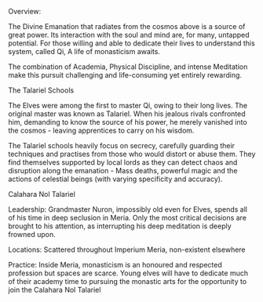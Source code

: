 Overview:

The Divine Emanation that radiates from the cosmos above is a source of great power. Its interaction with the soul and mind are, for many, untapped potential. For those willing and able to dedicate their lives to understand this system, called Qi, A life of monasticism awaits. 

The combination of Academia, Physical Discipline, and intense Meditation make this pursuit challenging and life-consuming yet entirely rewarding. 

The Talariel Schools

The Elves were among the first to master Qi, owing to their long lives. The original master was known as Talariel. When his jealous rivals confronted him, demanding to know the source of his power, he merely vanished into the cosmos - leaving apprentices to carry on his wisdom.

The Talariel schools heavily focus on secrecy, carefully guarding their techniques and practises from those who would distort or abuse them. They find themselves supported by local lords as they can detect chaos and disruption along the emanation - Mass deaths, powerful magic and the actions of celestial beings (with varying specificity and accuracy). 

Calahara Nol Talariel

Leadership: Grandmaster Nuron, impossibly old even for Elves, spends all of his time in deep seclusion in Meria. Only the most critical decisions are brought to his attention, as interrupting his deep meditation is deeply frowned upon. 

Locations: Scattered throughout Imperium Meria, non-existent elsewhere

Practice: Inside Meria, monasticism is an honoured and respected profession but spaces are scarce. Young elves will have to dedicate much of their academy time to pursuing the monastic arts for the opportunity to join the Calahara Nol Talariel 



